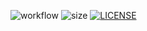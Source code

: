 ![workflow](https://github.com/matonico/SET08103/actions/workflows/main.yml/badge.svg)
![size](https://img.shields.io/tokei/lines/github/matonico/SET08103)
[![LICENSE](https://img.shields.io/github/license/matonico/sem.svg?style=flat-square)](https://github.com/matonico/sem/blob/master/LICENSE)
